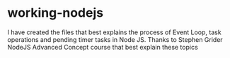 # working-nodejs
I have created the files that best explains the process of Event Loop, task operations and pending timer tasks in Node JS.    Thanks to Stephen Grider NodeJS Advanced Concept course that best explain these topics
